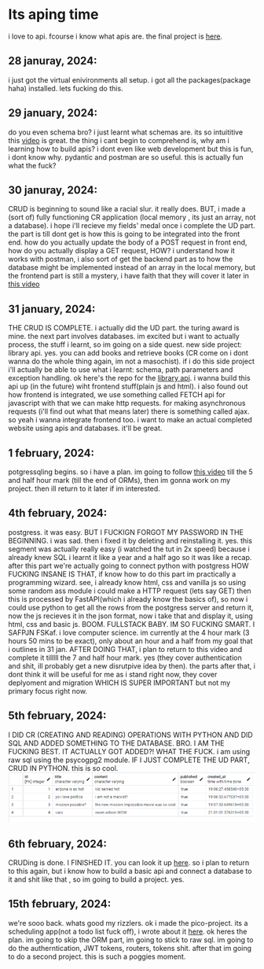 # Its aping time
i love to api. fcourse i know what apis are. 
the final project is [here](https://github.com/wheatgreaser/library_api).

## 28 januray, 2024:
i just got the virtual enivironments all setup. i got all the packages(package haha) installed. lets fucking do this. 

## 29 january, 2024:
do you even schema bro? i just learnt what schemas are. its so intuititive this [video](https://www.youtube.com/watch?v=0sOvCWFmrtA&t) is great.
the thing i cant begin to comprehend is, why am i learning how to build apis? i dont even like web development but this is fun, i dont know why.
pydantic and postman are so useful. this is actually fun what the fuck?

## 30 januray, 2024:
CRUD is beginning to sound like a racial slur. it really does. BUT, i made a (sort of) fully functioning CR application (local memory , its just an array, not a database).
i hope i'll recieve my fields' medal once i complete the UD part. the part is till dont get is how this is going to be integrated into the front end.
how do you actually update the body of a POST request in front end, how do you actually display a GET request, HOW? i understand how it works with postman,
i also sort of get the backend part as to how the database might be implemented instead of an array in the local memory, but the frontend part is still a mystery,
i have faith that they will cover it later in [this video](https://www.youtube.com/watch?v=0sOvCWFmrtA&t)

## 31 january, 2024:
THE CRUD IS COMPLETE. i actually did the UD part. the turing award is mine. the next part involves databases. im excited but i want to actually process, the stuff i learnt, so
im going on a side quest. new side project: library api. yes. you can add books and retrieve books (CR come on i dont wanna do the whole thing again, im not a masochist). if i do this side project i'll actually be
able to use what i learnt: schema, path parameters and exception handling. 
ok here's the repo for the [library api](https://github.com/wheatgreaser/library_api). 
i wanna build this api up (in the future) wiht frontend stuff(plain js and html). i also found out how frontend is integrated, we use something called FETCH api for javascript with that we can make
http requests. for making asynchronous requests (i'll find out what that means later) there is something called ajax. so yeah i wanna integrate frontend too. i want to make an actual completed website using apis and databases. it'll be great. 

## 1 february, 2024:
potgressqling begins. so i have a plan. im going to follow [this video](https://www.youtube.com/watch?v=0sOvCWFmrtA&t) till the 5 and half hour mark (till the end of ORMs), then im gonna work on my project.
then ill return to it later if im interested. 

## 4th february, 2024:
postgress. it was easy. BUT I FUCKIGN FORGOT MY PASSWORD IN THE BEGINNING. i was sad. then i fixed it by deleting and reinstalling it. yes. this segment was actually really easy (i watched the tut in 2x speed) because i already knew SQL i learnt it like a year and a half ago so it was like a recap. after this part we're actually going to connect python with postgress HOW FUCKING INSANE IS THAT, if know how to do this part im practically a programming wizard. see, i already know html, css and vanilla js so using some random ass module i could make a HTTP request (lets say GET) then this is processed by FastAPI(which i already know the basics of), so now i could use python to get all the rows from the postgress server and return it, now the js recieves it in the json format, now i take that and display it, using html, css and basic js. BOOM. FULLSTACK BABY. IM SO FUCKING SMART. I SAFPJN FSKaf. i love computer science. im currently at the 4 hour mark (3 hours 50 mins to be exact), only about an hour and a half from my goal that i outlines in 31 jan. AFTER DOING THAT, i plan to return to this video and complete it tilllll the 7 and half hour mark. yes (they cover authentication and shit, ill probably get a new disrutpive idea by then). 
the parts after that, i dont think it will be useful for me as i stand right now, they cover deplyoment and migration WHICH IS SUPER IMPORTANT but not my primary focus right now. 

## 5th february, 2024:
I DID CR (CREATING AND READING) OPERATIONS WITH PYTHON AND DID SQL AND ADDED SOMETHING TO THE DATABASE. BRO. I AM THE FUCKING BEST. IT ACTUALLY GOT ADDED?! WHAT THE FUCK. i am using raw sql using the psycogpg2 module. IF I JUST COMPLETE THE UD PART, CRUD IN PYTHON. this is so cool.![databased](/images/imagesforapipage/image.png)

## 6th february, 2024:
CRUDing is done. I FINISHED IT. you can look it up [here](https://github.com/wheatgreaser/library_api). so i plan to return to this again, but i know how to build a basic api and connect a database to it and shit like that , so im going to build a project. yes. 

## 15th february, 2024:
we're sooo back. whats good my rizzlers. ok i made the pico-project. its a scheduling app(not a todo list fuck off), i wrote about it [here](scheduleboy.md). 
ok heres the plan. im going to skip the ORM part, im going to stick to raw sql. im going to do the autherntication, JWT tokens, routers, tokens shit. after that im going to do a second project.
this is such a poggies moment. 
